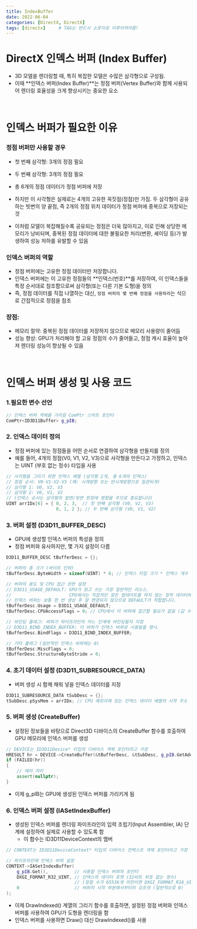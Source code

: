 ```yaml
---
title: IndexBuffer
date: 2022-06-04
categories: [DirectX, DirectX]
tags: [directx]		# TAG는 반드시 소문자로 이루어져야함!
---
```


# DirectX 인덱스 버퍼 (Index Buffer)

* 3D 모델을 렌더링할 때, 특히 복잡한 모델은 수많은 삼각형으로 구성됨.
* 이때 **인덱스 버퍼(Index Buffer)**는 정점 버퍼(Vertex Buffer)와 함께 사용되어 렌더링 효율성을 크게 향상시키는 중요한 요소

<br>

# 인덱스 버퍼가 필요한 이유


### 정점 버퍼만 사용할 경우

* 첫 번째 삼각형: 3개의 정점 필요
* 두 번째 삼각형: 3개의 정점 필요
* 총 6개의 정점 데이터가 정점 버퍼에 저장
* 하지만 이 사각형은 실제로는 4개의 고유한 꼭짓점(정점)만 가짐. 두 삼각형이 공유하는 빗변의 양 끝점, 즉 2개의 정점 위치 데이터가 정점 버퍼에 중복으로 저장되는 것

* 이처럼 모델이 복잡해질수록 공유되는 정점은 더욱 많아지고, 이로 인해 상당한 메모리가 낭비되며, 중복된 정점 데이터에 대한 불필요한 처리(변환, 셰이딩 등)가 발생하여 성능 저하를 유발할 수 있음

### 인덱스 버퍼의 역할

* 정점 버퍼에는 고유한 정점 데이터만 저장합니다.
* 인덱스 버퍼에는 이 고유한 정점들의 **인덱스(번호)**를 저장하여, 이 인덱스들을 특정 순서대로 참조함으로써 삼각형(또는 다른 기본 도형)을 정의
* 즉, 정점 데이터를 직접 나열하는 대신, `정점 버퍼의 몇 번째 정점을 사용하라`는 식으로 간접적으로 정점을 참조

### 장점:

* 메모리 절약: 중복된 정점 데이터를 저장하지 않으므로 메모리 사용량이 줄어듬
* 성능 향상: GPU가 처리해야 할 고유 정점의 수가 줄어들고, 정점 캐시 효율이 높아져 렌더링 성능이 향상될 수 있음

<br>

# 인덱스 버퍼 생성 및 사용 코드

### 1.필요한 변수 선언

```c++
// 인덱스 버퍼 객체를 가리킬 ComPtr 스마트 포인터
ComPtr<ID3D11Buffer> g_pIB;
```

### 2. 인덱스 데이터 정의

* 정점 버퍼에 있는 정점들을 어떤 순서로 연결하여 삼각형을 만들지를 정의
* 예를 들어, 4개의 정점(V0, V1, V2, V3)으로 사각형을 만든다고 가정하고, 인덱스는 UINT (부호 없는 정수) 타입을 사용

```c++
// 사각형을 그리기 위한 인덱스 배열 (삼각형 2개, 총 6개의 인덱스)
// 정점 순서: V0-V1-V2-V3 (예: 시계방향 또는 반시계방향으로 일관되게)
// 삼각형 1: V0, V2, V3
// 삼각형 2: V0, V1, V2
// (인덱스 순서는 삼각형의 앞면/뒷면 판정에 영향을 주므로 중요합니다)
UINT arrIDx[6] = { 0, 2, 3,  // 첫 번째 삼각형 (V0, V2, V3)
                   0, 1, 2 }; // 두 번째 삼각형 (V0, V1, V2)
```

### 3. 버퍼 설정 (D3D11_BUFFER_DESC)

* GPU에 생성할 인덱스 버퍼의 특성을 정의
* 정점 버퍼와 유사하지만, 몇 가지 설정이 다름

```c++
D3D11_BUFFER_DESC tBufferDesc = {};

// 버퍼의 총 크기 (바이트 단위)
tBufferDesc.ByteWidth = sizeof(UINT) * 6; // 인덱스 타입 크기 * 인덱스 개수

// 버퍼의 용도 및 CPU 접근 권한 설정
// D3D11_USAGE_DEFAULT: GPU가 읽고 쓰는 가장 일반적인 리소스.
//                      CPU에서는 직접적인 잦은 업데이트를 하지 않는 정적 데이터에 적합.
// 인덱스 버퍼는 보통 한 번 생성 후 잘 변경되지 않으므로 DEFAULT가 적합합니다.
tBufferDesc.Usage = D3D11_USAGE_DEFAULT;
tBufferDesc.CPUAccessFlags = 0; // CPU에서 이 버퍼에 접근할 필요가 없음 (값 수정 X)

// 바인딩 플래그: 버퍼가 파이프라인의 어느 단계에 바인딩될지 지정
// D3D11_BIND_INDEX_BUFFER: 이 버퍼가 인덱스 버퍼로 사용됨을 명시.
tBufferDesc.BindFlags = D3D11_BIND_INDEX_BUFFER;

// 기타 플래그 (일반적인 인덱스 버퍼에는 0)
tBufferDesc.MiscFlags = 0;
tBufferDesc.StructureByteStride = 0;
```

### 4. 초기 데이터 설정 (D3D11_SUBRESOURCE_DATA)

* 버퍼 생성 시 함께 채워 넣을 인덱스 데이터를 지정

```c++
D3D11_SUBRESOURCE_DATA tSubDesc = {};
tSubDesc.pSysMem = arrIDx; // CPU 메모리에 있는 인덱스 데이터 배열의 시작 주소
```

### 5. 버퍼 생성 (CreateBuffer)

* 설정된 정보들을 바탕으로 Direct3D 디바이스의 CreateBuffer 함수를 호출하여 GPU 메모리에 인덱스 버퍼를 생성

```c++
// DEVICE는 ID3D11Device* 타입의 디바이스 객체 포인터라고 가정
HRESULT hr = DEVICE->CreateBuffer(&tBufferDesc, &tSubDesc, g_pIB.GetAddressOf());
if (FAILED(hr))
{
    // 에러 처리
    assert(nullptr);
}
```

* 이제 g_pIB는 GPU에 생성된 인덱스 버퍼를 가리키게 됨

### 6. 인덱스 버퍼 설정 (IASetIndexBuffer)

* 생성된 인덱스 버퍼를 렌더링 파이프라인의 입력 조립기(Input Assembler, IA) 단계에 설정하여 실제로 사용할 수 있도록 함
  * 이 함수는 ID3D11DeviceContext의 멤버

```c++
// CONTEXT는 ID3D11DeviceContext* 타입의 디바이스 컨텍스트 객체 포인터라고 가정

// 파이프라인에 인덱스 버퍼 설정
CONTEXT->IASetIndexBuffer(
    g_pIB.Get(),          // 사용할 인덱스 버퍼의 포인터
    DXGI_FORMAT_R32_UINT, // 인덱스의 데이터 포맷 (32비트 부호 없는 정수)
                          // (정점 수가 65536개 미만이면 DXGI_FORMAT_R16_UINT 사용 가능)
    0                     // 버퍼의 시작 부분에서부터의 오프셋 (일반적으로 0)
);
```

* 이제 DrawIndexed() 계열의 그리기 함수를 호출하면, 설정된 정점 버퍼와 인덱스 버퍼를 사용하여 GPU가 도형을 렌더링을 함
* 인덱스 버퍼를 사용하면 Draw() 대신 DrawIndexed()를 사용